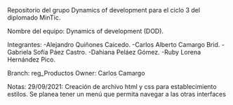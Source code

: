 Repositorio del grupo Dynamics of development para el ciclo 3 del diplomado MinTic.

Nombre del equipo: Dynamics of development (DOD).

Integrantes:
-Alejandro Quiñones Caicedo.
-Carlos Alberto Camargo Brid.
-Gabriela Sofía Páez Castro.
-Dahiana Peláez Gómez.
-Ruby Lorena Hernández Pico.


Branch: reg_Productos
Owner: Carlos Camargo

Notas: 
29/09/2021: Creación de archivo html y css para establecimiento estilos. Se planea tener un menú que permita navegar a las otras interfaces